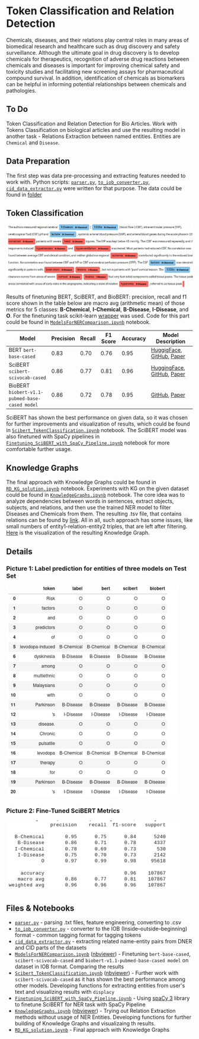 # Token Classification and Relation Detection
Chemicals, diseases, and their relations play central roles in many areas of biomedical research and healthcare such as drug discovery and safety surveillance. Although the ultimate goal in drug discovery is to develop chemicals for therapeutics, recognition of adverse drug reactions between chemicals and diseases is important for improving chemical safety and toxicity studies and facilitating new screening assays for pharmaceutical compound survival. In addition, identification of chemicals as biomarkers can be helpful in informing potential relationships between chemicals and pathologies. 

## To Do
Token Classification and Relation Detection for Bio Articles. Work with Tokens Classification on biological articles and use the resulting model in another task - Relations Extraction between named entities. Entities are `Chemical` and `Disease`.

## Data Preparation
The first step was data pre-processing and extracting features needed to work with. Python scripts: [`parser.py`](https://github.com/Teasotea/BioNER-and-RD/blob/main/parser.py), [`to_iob_converter.py`](https://github.com/Teasotea/BioNER-and-RD/blob/main/to_iob_converter.py), [`cid_data_extractor.py`](https://github.com/Teasotea/BioNER-and-RD/blob/main/cid_data_extractor.py) were written for that purpose. The data could be found in [folder](https://github.com/Teasotea/BioNER-and-RD/tree/main/data)

## Token Classification
![`Extracting Entities Example`](https://github.com/Teasotea/BioNER-and-RD/blob/main/img/ent2.jpg)

Results of finetuning BERT, SciBERT, and BioBERT:
precision, recall and f1 score shown in the table below are macro avg (arithmetic mean) of those metrics for 5 classes: **B-Chemical**, **I-Chemical**, **B-Disease**, **I-Disease**, and **O**. For the finetuning task scikit-learn [wrapper](https://github.com/charles9n/bert-sklearn) was used. Code for this part could be found in [`ModelsForNERComparison.ipynb`](https://github.com/Teasotea/BioNER-and-RD/blob/main/ModelsForNERComparison.ipynb) notebook. 

| Model  | Precision | Recall | F1 Score | Accuracy | Model Description | 
| ------------- |  ------------- | ------------- | ------------- | ------------- | ------------- | 
| BERT `bert-base-cased` | 0.83 | 0.70 | 0.76 | 0.95 | [HuggigFace](https://huggingface.co/bert-base-cased), [GitHub](https://github.com/google-research/bert), [Paper](https://arxiv.org/abs/1810.04805) | 
| SciBERT `scibert-scivocab-cased`| 0.86 | 0.77 | 0.81 | 0.96 |  [HuggingFace](https://huggingface.co/allenai/scibert_scivocab_uncased), [GitHub](https://github.com/allenai/scibert), [Paper](https://arxiv.org/pdf/1903.10676.pdf) | 
| BioBERT `biobert-v1.1-pubmed-base-cased model`| 0.86 | 0.72 | 0.78 | 0.95 | [GitHub](https://github.com/dmis-lab/biobert), [Paper](https://arxiv.org/pdf/1901.08746.pdf) | 

SciBERT has shown the best performance on given data, so it was chosen for further improvements and visualization of results, which could be found in [`Scibert_TokenClassification.ipynb`](https://github.com/Teasotea/BioNER-and-RD/blob/main/Scibert_TokenClassification.ipynb) notebook. The SciBERT model was also finetuned with SpaCy pipelines in [`Finetuning_SciBERT_with_SpaCy_Pipeline.ipynb`](https://github.com/Teasotea/BioNER-and-RD/blob/main/Finetuning%20SciBERT%20with%20SpaCy%20Pipeline.ipynb) notebook for more comfortable further usage.


## Knowledge Graphs

The final approach with Knowledge Graphs could be found in [`RD_KG_solution.ipynb`](https://github.com/Teasotea/BioNER-and-RD/blob/main/RD_KG_solution.ipynb) notebook. Experiments with KG on the given dataset could be found in [`KnowledgeGraphs.ipynb`](https://github.com/Teasotea/BioNER-and-RD/blob/main/KnowledgeGraphs.ipynb) notebook. The core idea was to analyze dependencies between words in sentences, extract objects, subjects, and relations, and then use the trained NER model to filter Diseases and Chemicals from them. The resulting .tsv file, that contains relations can be found by [link](https://github.com/Teasotea/BioNER-and-RD/blob/main/data/relations1.tsv). All in all, such approach has some issues, like small numbers of entity1-relation-entity2 triples, that are left after filtering. [Here](https://github.com/Teasotea/BioNER-and-RD/blob/main/img/final_kg.jpg) is the visualization of the resulting Knowledge Graph.

## Details

### Picture 1: Label prediction for entities of three models on Test Set
![`Comparison of label prediction for entities of three models with the right labels`](https://github.com/Teasotea/BioNER-and-RD/blob/main/img/iob.jpg)

### Picture 2: Fine-Tuned SciBERT Metrics
![`Fine-Tuned SciBERT Perfomance`](https://github.com/Teasotea/BioNER-and-RD/blob/main/img/res2.jpg)


## Files & Notebooks
* [`parser.py`](https://github.com/Teasotea/BioNER-and-RD/blob/main/parser.py) - parsing .txt files, feature engineering, converting to .csv
* [`to_iob_converter.py`](https://github.com/Teasotea/BioNER-and-RD/blob/main/to_iob_converter.py) - converter to the IOB (Inside–outside–beginning) format - common tagging format for tagging tokens
* [`cid_data_extractor.py`](https://github.com/Teasotea/BioNER-and-RD/blob/main/cid_data_extractor.py) - extracting related name-entity pairs from DNER and CID parts of the datasets
* [`ModelsForNERComparison.ipynb`](https://github.com/Teasotea/BioNER-and-RD/blob/main/ModelsForNERComparison.ipynb) ([nbviewer](https://github.com/Teasotea/BioNER-and-RD/blob/main/ModelsForNERComparison.ipynb)) -  Finetuning `bert-base-cased`, `scibert-scivocab-cased` and `biobert-v1.1-pubmed-base-cased model` on dataset in IOB format. Comparing the results
* [`Scibert_TokenClassification.ipynb`](https://github.com/Teasotea/BioNER-and-RD/blob/main/Scibert_TokenClassification.ipynb) ([nbviewer](https://github.com/Teasotea/BioNER-and-RD/blob/main/Scibert_TokenClassification.ipynb)) -  Further work with `scibert-scivocab-cased` as it has shown the best performance among other models. Developing functions for extracting entities from user's text and visualizing results with `displacy`
* [`Finetuning_SciBERT_with_SpaCy_Pipeline.ipynb`](https://github.com/Teasotea/BioNER-and-RD/blob/main/Finetuning%20SciBERT%20with%20SpaCy%20Pipeline.ipynb) -  Using [spaCy 3](https://spacy.io/usage/v3) library to finetune SciBERT for NER task with SpaCy Pipeline
* [`KnowledgeGraphs.ipynb`](https://github.com/Teasotea/BioNER-and-RD/blob/main/KnowledgeGraphs.ipynb) ([nbviewer](https://github.com/Teasotea/BioNER-and-RD/blob/main/KnowledgeGraphs.ipynb)) - Trying out Relation Extraction methods without usage of NER Entities. Developing functions for further building of Knowledge Graphs and visualizaing th results.
* [`RD_KG_solution.ipynb`](https://github.com/Teasotea/BioNER-and-RD/blob/main/RD_KG_solution.ipynb)  - Final approach with Knowledge Graphs
